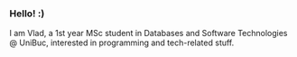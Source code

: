 ### Hello! :)

I am Vlad, a 1st year MSc student in Databases and Software Technologies @ UniBuc, interested in programming and tech-related stuff.
